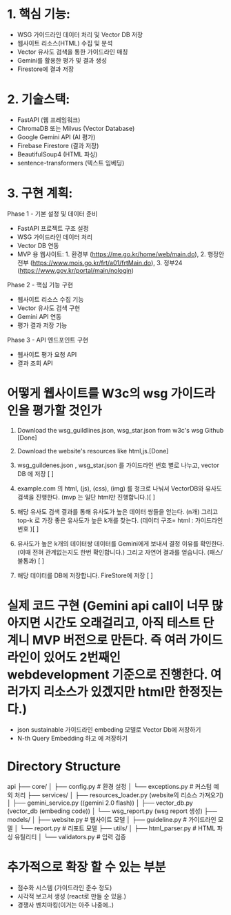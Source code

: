 # 1. 핵심 기능:
- WSG 가이드라인 데이터 처리 및 Vector DB 저장
- 웹사이트 리소스(HTML) 수집 및 분석
- Vector 유사도 검색을 통한 가이드라인 매칭
- Gemini를 활용한 평가 및 결과 생성
- Firestore에 결과 저장

# 2. 기술스택:
- FastAPI (웹 프레임워크)
- ChromaDB 또는 Milvus (Vector Database)
- Google Gemini API (AI 평가)
- Firebase Firestore (결과 저장)
- BeautifulSoup4 (HTML 파싱)
- sentence-transformers (텍스트 임베딩)

# 3. 구현 계획:
Phase 1 - 기본 설정 및 데이터 준비
- FastAPI 프로젝트 구조 설정
- WSG 가이드라인 데이터 처리
- Vector DB 연동
- MVP 용 웹사이트: 1. 환경부 (https://me.go.kr/home/web/main.do), 2. 행정안전부 (https://www.mois.go.kr/frt/a01/frtMain.do), 3. 정부24 (https://www.gov.kr/portal/main/nologin)

Phase 2 - 핵심 기능 구현
- 웹사이트 리소스 수집 기능
- Vector 유사도 검색 구현
- Gemini API 연동
- 평가 결과 저장 기능

Phase 3 - API 엔드포인트 구현
- 웹사이트 평가 요청 API
- 결과 조회 API

# 어떻게 웹사이트를 W3c의 wsg 가이드라인을 평가할 것인가
1. Download the wsg_guildlines.json, wsg_star.json from w3c's wsg Github [Done]

2. Download the website's resources like html,js.[Done]

3. wsg_guildenes.json , wsg_star.json 를
가이드라인 번호 별로 나누고, vector DB 에 저장 [ ] 

4. example.com 의 html, (js), (css), (img) 를 청크로 나눠서 VectorDB와 유사도 검색을 진행한다. 
(mvp 는 일단 html만 진행합니다.)[ ] 

5. 해당 유사도 검색 결과를 통해 유사도가 높은 데이터 쌍들을 얻는다. (n개) 그리고 top-k 로 가장 좋은 유사도가 높은 k개를 찾는다.
(데이터 구조=  html : 가이드라인 번호 )[ ] 

6. 유사도가 높은 k개의 데이터쌍 데이터를 Gemini에게 보내서 결정 이유를 확인한다.(이때 전혀 관계없는지도 한번 확인합니다.)
그리고 자연어 결과를 얻습니다. (패스/불통과) [ ]

7. 해당 데이터를 DB에 저장합니다. FireStore에 저장 [ ]

# 실제 코드 구현 (Gemini api call이 너무 많아지면 시간도 오래걸리고, 아직 테스트 단계니 MVP 버전으로 만든다. 즉 여러 가이드라인이 있어도 2번째인 webdevelopment 기준으로 진행한다. 여러가지 리소스가 있겠지만 html만 한정짓는다.) 
- json sustainable 가이드라인 embeding 모델로 Vector Db에 저장하기 
- N-th Query Embedding 하고 에 저장하기

# Directory Structure
api
├── core/
│   ├── config.py           # 환경 설정
│   └── exceptions.py       # 커스텀 예외 처리
├── services/
│   ├── resources_loader.py (website의 리소스 가져오기) 
│   ├── gemini_service.py ((gemini 2.0 flash))
│   ├── vector_db.py (vector_db (embeding code))
│   └── wsg_report.py (wsg report 생성)
├── models/
│   ├── website.py         # 웹사이트 모델
│   ├── guideline.py       # 가이드라인 모델
│   └── report.py         # 리포트 모델
├── utils/
│   ├── html_parser.py    # HTML 파싱 유틸리티
│   └── validators.py     # 입력 검증

# 추가적으로 확장 할 수 있는 부분 
- 점수화 시스템 (가이드라인 준수 정도)
- 시각적 보고서 생성 (react로 만들 순 있음.)
- 경쟁사 벤치마킹(이거는 아주 나중에..)